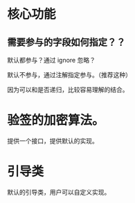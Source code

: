 # 核心功能

## 需要参与的字段如何指定？？

默认都参与？通过 ignore 忽略？

默认不参与，通过注解指定参与。（推荐这种）

因为可以和是否递归，比较容易理解的结合。

# 验签的加密算法。

提供一个接口，提供默认的实现。

# 引导类

默认的引导类，用户可以自定义实现。